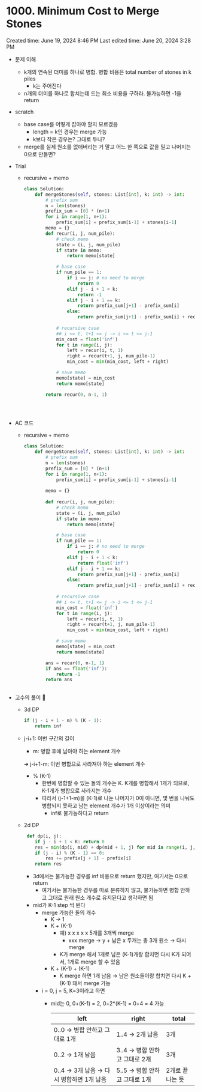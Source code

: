 # 1000. Minimum Cost to Merge Stones

Created time: June 19, 2024 8:46 PM
Last edited time: June 20, 2024 3:28 PM

- 문제 이해
    - k개의 연속된 더미를 하나로 병합. 병합 비용은 total number of stones in k piles
        - k는 주어진다
    - n개의 더미를 하나로 합치는데 드는 최소 비용을 구하라. 불가능하면 -1을 return
- scratch
    - base case를 어떻게 잡아야 할지 모르겠음
        - length = k인 경우는 merge 가능
        - k보다 작은 경우는? 그대로 두나?
    - merge를 실제 원소를 없애버리는 거 말고 어느 한 쪽으로 값을 밀고 나머지는 0으로 만들면?
- Trial
    - recursive + memo
        
        ```python
        class Solution:
            def mergeStones(self, stones: List[int], k: int) -> int:
                # prefix sum
                n = len(stones)
                prefix_sum = [0] * (n+1)
                for i in range(1, n+1):
                    prefix_sum[i] = prefix_sum[i-1] + stones[i-1] 
                memo = {}
                def recur(i, j, num_pile):
                    # check memo
                    state = (i, j, num_pile)
                    if state in memo:
                        return memo[state]
        
                    # base case
                    if num_pile == 1:
                        if i == j: # no need to merge
                            return 0 
                        elif j - i + 1 < k:
                            return -1
                        elif j - i + 1 == k:
                            return prefix_sum[j+1] - prefix_sum[i]
                        else:
                            return prefix_sum[j+1] - prefix_sum[i] + recur(i, j, k)
                
                    # recursive case
                    ## i <= t, t+1 <= j -> i <= t <= j-1
                    min_cost = float('inf')
                    for t in range(i, j):
                        left = recur(i, t, 1)
                        right = recur(t+1, j, num_pile-1)
                        min_cost = min(min_cost, left + right)
        
                    # save memo
                    memo[state] = min_cost
                    return memo[state]
        
                return recur(0, n-1, 1)
                        
        
                    
        ```
        
- AC 코드
    - recursive + memo
        
        ```python
        class Solution:
            def mergeStones(self, stones: List[int], k: int) -> int:
                # prefix sum
                n = len(stones)
                prefix_sum = [0] * (n+1)
                for i in range(1, n+1):
                    prefix_sum[i] = prefix_sum[i-1] + stones[i-1] 
                    
                memo = {}
                
                def recur(i, j, num_pile):
                    # check memo
                    state = (i, j, num_pile)
                    if state in memo:
                        return memo[state]
        
                    # base case
                    if num_pile == 1:
                        if i == j: # no need to merge
                            return 0 
                        elif j - i + 1 < k:
                            return float('inf')
                        elif j - i + 1 == k:
                            return prefix_sum[j+1] - prefix_sum[i]
                        else:
                            return prefix_sum[j+1] - prefix_sum[i] + recur(i, j, k)
                
                    # recursive case
                    ## i <= t, t+1 <= j -> i <= t <= j-1
                    min_cost = float('inf')
                    for t in range(i, j):
                        left = recur(i, t, 1)
                        right = recur(t+1, j, num_pile-1)
                        min_cost = min(min_cost, left + right)
        
                    # save memo
                    memo[state] = min_cost
                    return memo[state]
        
                ans = recur(0, n-1, 1) 
                if ans == float('inf'):
                    return -1
                return ans
                        
        ```
        
- 고수의 풀이 🥋
    - 3d DP
        
        ```python
        if (j - i + 1 - m) % (K - 1):
            return inf
        ```
        
    - j-i+1: 이번 구간의 길이
        - m: 병합 후에 남아야 하는 element 개수
        
        ➜ j-i+1-m: 이번 병합으로 사라져야 하는 element 개수 
        
        - % (K-1)
            - 한번에 병합할 수 있는 돌의 개수는 K. K개를 병합해서 1개가 되므로, K-1개가 병합으로 사라지는 개수
            - 따라서 (j-1+1-m)을 (K-1)로 나눈 나머지가 0이 아니면, 몇 번을 나눠도 병합되지 못하고 남는 element 개수가 1개 이상이라는 의미
                - inf로 불가능하다고 return
    - 2d DP
        
        ```python
         def dp(i, j):
            if j - i + 1 < K: return 0
            res = min(dp(i, mid) + dp(mid + 1, j) for mid in range(i, j, K - 1))
            if (j - i) % (K - 1) == 0:
                res += prefix[j + 1] - prefix[i]
            return res
        ```
        
        - 3d에서는 불가능한 경우를 inf 비용으로 return 했지만, 여기서는 0으로 return
            - 여기서는 불가능한 경우를 따로 분류하지 않고, 불가능하면 병합 안하고 그대로 원래 원소 개수로 유지된다고 생각하면 됨
        - mid가 K-1 step 씩 뛴다
            - merge 가능한 돌의 개수
                - K → 1
                - K + (K-1)
                    - 예) x x x x x 5개를 3개씩 merge
                        - xxx merge → y + 남은 x 두개는 총 3개 원소 → 다시 merge
                    - K가 merge 해서 1개로 남은 (K-1)개랑 합치면 다시 K가 되어서, 1개로 merge 할 수 있음
                - K + (K-1) + (K-1)
                    - K merge 하면 1개 남음 → 남은 원소들이랑 합치면 다시 K + (K-1) 돼서 merge 가능
            - i = 0, j = 5, K=3이라고 하면
                - mid는 0, 0+(K-1) = 2, 0+2*(K-1) = 0+4 = 4 가능
                    
                    
                    | left | right | total |
                    | --- | --- | --- |
                    | 0..0 → 병합 안하고 그대로 1개 | 1..4 → 2개 남음 | 3개  |
                    | 0..2 → 1개 남음 | 3..4 → 병합 안하고 그대로 2개 | 3개 |
                    | 0..4 → 3개 남음 → 다시 병합하면 1개 남음  | 5..5 → 병합 안하고 그대로 1개  | 2개로 끝나는 듯  |